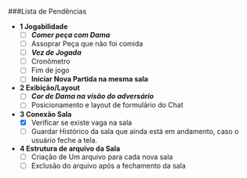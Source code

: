 ###Lista de Pendências
-  **1 Jogabilidade**
   - [ ] ***Comer peça com Dama***
   - [ ] Assoprar Peça que não foi comida
   - [ ] ***Vez de Jogada***
   - [ ] Cronômetro
   - [ ] Fim de jogo
   - [ ] **Iniciar Nova Partida na mesma sala**

- **2 Exibição/Layout**
  - [ ] ***Cor de Dama na visão do adversário***
  - [ ] Posicionamento e layout de formulário do Chat
  
- **3 Conexão Sala**
  - [x] Verificar se existe vaga na sala
  - [ ] Guardar Histórico da sala que ainda está em andamento, caso o usuário feche a tela.

- **4 Estrutura de arquivo da Sala**
  - [ ] Criação de Um arquivo para cada nova sala
  - [ ] Exclusão do arquivo após a fechamento da sala